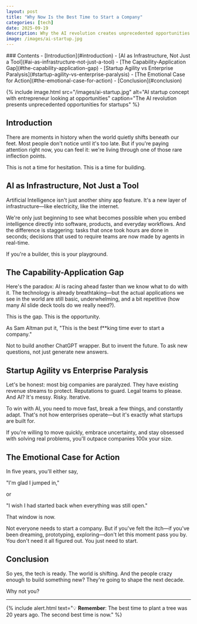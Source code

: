 ```yaml
---
layout: post
title: "Why Now Is the Best Time to Start a Company"
categories: [tech]
date: 2025-09-19
description: Why the AI revolution creates unprecedented opportunities for startups. Exploring the capability-application gap, startup agility advantages, and why entrepreneurs should act now.
image: /images/ai-startup.jpg
---
```


<div class="table-of-contents" markdown="1">
### Contents
- [Introduction](#introduction)
- [AI as Infrastructure, Not Just a Tool](#ai-as-infrastructure-not-just-a-tool)
- [The Capability-Application Gap](#the-capability-application-gap)
- [Startup Agility vs Enterprise Paralysis](#startup-agility-vs-enterprise-paralysis)
- [The Emotional Case for Action](#the-emotional-case-for-action)
- [Conclusion](#conclusion)
</div>

{% include image.html src="/images/ai-startup.jpg" alt="AI startup concept with entrepreneur looking at opportunities" caption="The AI revolution presents unprecedented opportunities for startups" %}

## Introduction

There are moments in history when the world quietly shifts beneath our feet. Most people don't notice until it's too late. But if you're paying attention right now, you can feel it: we're living through one of those rare inflection points.

This is not a time for hesitation. This is a time for building.

## AI as Infrastructure, Not Just a Tool

Artificial Intelligence isn't just another shiny app feature. It's a new layer of infrastructure—like electricity, like the internet.

We're only just beginning to see what becomes possible when you embed intelligence directly into software, products, and everyday workflows. And the difference is staggering: tasks that once took hours are done in seconds; decisions that used to require teams are now made by agents in real-time.

If you're a builder, this is your playground.

## The Capability-Application Gap

Here's the paradox: AI is racing ahead faster than we know what to do with it. The technology is already breathtaking—but the actual applications we see in the world are still basic, underwhelming, and a bit repetitive (how many AI slide deck tools do we really need?).

This is the gap. This is the opportunity.

As Sam Altman put it, "This is the best f**king time ever to start a company."

Not to build another ChatGPT wrapper. But to invent the future. To ask new questions, not just generate new answers.

## Startup Agility vs Enterprise Paralysis

Let's be honest: most big companies are paralyzed. They have existing revenue streams to protect. Reputations to guard. Legal teams to please. And AI? It's messy. Risky. Iterative.

To win with AI, you need to move fast, break a few things, and constantly adapt. That's not how enterprises operate—but it's exactly what startups are built for.

If you're willing to move quickly, embrace uncertainty, and stay obsessed with solving real problems, you'll outpace companies 100x your size.

## The Emotional Case for Action

In five years, you'll either say,

"I'm glad I jumped in,"

or

"I wish I had started back when everything was still open."

That window is now.

Not everyone needs to start a company. But if you've felt the itch—if you've been dreaming, prototyping, exploring—don't let this moment pass you by. You don't need it all figured out. You just need to start.

## Conclusion

So yes, the tech is ready. The world is shifting. And the people crazy enough to build something new? They're going to shape the next decade.

Why not you?

---

{% include alert.html text="💡 **Remember**: The best time to plant a tree was 20 years ago. The second best time is now." %}